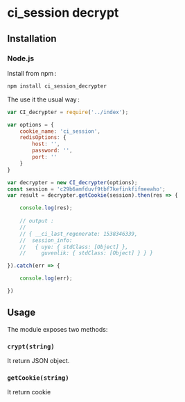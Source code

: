 ci_session decrypt
==================

Installation
------------

### Node.js

Install from npm :

```sh
npm install ci_session_decrypter
```

The use it the usual way :

```javascript
var CI_decrypter = require('../index');

var options = {
    cookie_name: 'ci_session',
    redisOptions: {
        host: '',
        password: '',
        port: ''
    }
}

var decrypter = new CI_decrypter(options);
const session = 'c29b6amfduvf9tbf7kefinkfifmeeaho';
var result = decrypter.getCookie(session).then(res => {

    console.log(res);
    
    // output : 
    //
    // { __ci_last_regenerate: 1538346339,
    //  session_info:
    //   { uye: { stdClass: [Object] },
    //     guvenlik: { stdClass: [Object] } } }

}).catch(err => {

    console.log(err);

})
```

Usage
-----

The module exposes two methods:

### `crypt(string)`

It return JSON object.

### `getCookie(string)`

It return cookie
